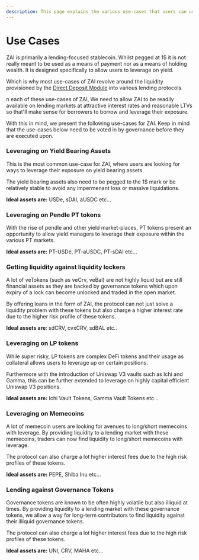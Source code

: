 ```yaml
---
description: This page explains the various use-cases that users can use ZAI with
---
```


# Use Cases

ZAI is primarily a lending-focused stablecoin. Whilst pegged at 1$ it is not really meant to be used as a means of payment nor as a means of holding wealth. It is designed specifically to allow users to leverage on yield.

Which is why most use-cases of ZAI revolve around the liquidity provisioned by the [Direct Deposit Module](peg-mechanics/direct-deposit-module-ddm.md) into various lending protocols.&#x20;

n each of these use-cases of ZAI, We need to allow ZAI to be readily available on lending markets at attractive interest rates and reasonable LTVs so that'll make sense for borrowers to borrow and leverage their exposure.

With this in mind, we present the following use-cases for ZAI. Keep in mind that the use-cases below need to be voted in by governance before they are executed upon.

### **Leveraging on Yield Bearing Assets**

This is the most common use-case for ZAI, where users are looking for ways to leverage their exposure on yield bearing assets.&#x20;

The yield bearing assets also need to be pegged to the 1$ mark or be relatively stable to avoid any impermenant loss or massive liquidations.

**Ideal assets are:** USDe, sDAI, aUSDC etc...

### **Leveraging on Pendle PT tokens**

With the rise of pendle and other yield market-places, PT tokens present an opportunity to allow yield managers to leverage their exposure within the various PT markets.

**Ideal assets are:** PT-USDe, PT-aUSDC, PT-sDAI etc...

### Getting liquidity against liquidity lockers

A lot of veTokens (such as veCrv, veBal) are not highly liquid but are still financial assets as they are backed by governance tokens which upon expiry of a lock can become unlocked and traded in the open market.

By offering loans in the form of ZAI, the protocol can not just solve a liquidity problem with these tokens but also charge a higher interest rate due to the higher risk profile of these tokens.

**Ideal assets are**: sdCRV, cvxCRV, sdBAL etc..

### **Leveraging on LP tokens**&#x20;

While super risky, LP tokens are complex DeFi tokens and their usage as collateral allows users to leverage up on certain positions.&#x20;

Furthermore with the introduction of Uniswap V3 vaults such as Ichi and Gamma, this can be further extended to leverage on highly capital efficient Uniswap V3 positions.

**Ideal assets are:** Ichi Vault Tokens, Gamma Vault Tokens etc...

### **Leveraging on Memecoins**

A lot of memecoin users are looking for avenues to long/short memecoins with leverage. By providing liquidity to a lending market with these memecoins, traders can now find liquidity to long/short memecoins with leverage.

The protocol can also charge a lot higher interest fees due to the high risk profiles of these tokens.

**Ideal assets are:** PEPE, Shiba Inu etc...

### **Lending against Governance Tokens**

Governance tokens are known to be often highly volatile but also illiquid at times. By providing liquidity to a lending market with these governance tokens, we allow a way for long-term contributors to find liquidity against their illiquid governance tokens.

The protocol can also charge a lot higher interest fees due to the high risk profiles of these tokens.

**Ideal assets are:** UNI, CRV, MAHA etc...

